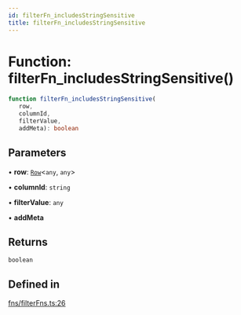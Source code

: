 ```yaml
---
id: filterFn_includesStringSensitive
title: filterFn_includesStringSensitive
---
```


# Function: filterFn\_includesStringSensitive()

```ts
function filterFn_includesStringSensitive(
   row, 
   columnId, 
   filterValue, 
   addMeta): boolean
```

## Parameters

• **row**: [`Row`](../type-aliases/row.md)\<`any`, `any`\>

• **columnId**: `string`

• **filterValue**: `any`

• **addMeta**

## Returns

`boolean`

## Defined in

[fns/filterFns.ts:26](https://github.com/TanStack/table/blob/main/packages/table-core/src/fns/filterFns.ts#L26)
